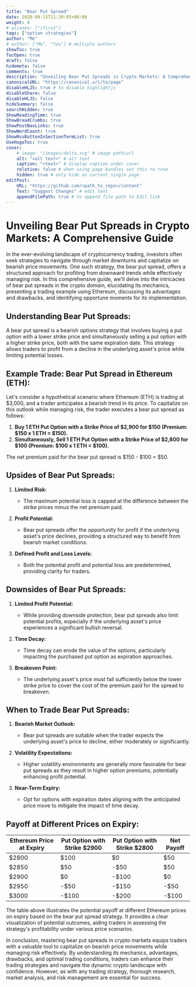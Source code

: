 ```yaml
---
title: "Bear Put Spread"
date: 2020-09-15T11:30:03+00:00
weight: 4
# aliases: ["/first"]
tags: ["option strategies"]
author: "Me"
# author: ["Me", "You"] # multiple authors
showToc: true
TocOpen: true
draft: false
hidemeta: false
comments: true
description: "Unveiling Bear Put Spreads in Crypto Markets: A Comprehensive Guide"
canonicalURL: "https://canonical.url/to/page"
disableHLJS: true # to disable highlightjs
disableShare: false
disableHLJS: false
hideSummary: false
searchHidden: true
ShowReadingTime: true
ShowBreadCrumbs: true
ShowPostNavLinks: true
ShowWordCount: true
ShowRssButtonInSectionTermList: true
UseHugoToc: true
cover:
    # image: "/images/delta.svg" # image path/url
    alt: "<alt text>" # alt text
    caption: "<text>" # display caption under cover
    relative: false # when using page bundles set this to true
    hidden: true # only hide on current single page
editPost:
    URL: "https://github.com/<path_to_repo>/content"
    Text: "Suggest Changes" # edit text
    appendFilePath: true # to append file path to Edit link
---
```


# Unveiling Bear Put Spreads in Crypto Markets: A Comprehensive Guide

In the ever-evolving landscape of cryptocurrency trading, investors often seek strategies to navigate through market downturns and capitalize on bearish price movements. One such strategy, the bear put spread, offers a structured approach for profiting from downward trends while effectively managing risk. In this comprehensive guide, we'll delve into the intricacies of bear put spreads in the crypto domain, elucidating its mechanics, presenting a trading example using Ethereum, discussing its advantages and drawbacks, and identifying opportune moments for its implementation.

## Understanding Bear Put Spreads:

A bear put spread is a bearish options strategy that involves buying a put option with a lower strike price and simultaneously selling a put option with a higher strike price, both with the same expiration date. This strategy allows traders to profit from a decline in the underlying asset's price while limiting potential losses.

## Example Trade: Bear Put Spread in Ethereum (ETH):

Let's consider a hypothetical scenario where Ethereum (ETH) is trading at $3,000, and a trader anticipates a bearish trend in its price. To capitalize on this outlook while managing risk, the trader executes a bear put spread as follows:

1. **Buy 1 ETH Put Option with a Strike Price of $2,900 for $150 (Premium: $150 x 1 ETH = $150).**
2. **Simultaneously, Sell 1 ETH Put Option with a Strike Price of $2,800 for $100 (Premium: $100 x 1 ETH = $100).**

The net premium paid for the bear put spread is $150 - $100 = $50.

## Upsides of Bear Put Spreads:

1. **Limited Risk:**
   - The maximum potential loss is capped at the difference between the strike prices minus the net premium paid.
  
2. **Profit Potential:**
   - Bear put spreads offer the opportunity for profit if the underlying asset's price declines, providing a structured way to benefit from bearish market conditions.
  
3. **Defined Profit and Loss Levels:**
   - Both the potential profit and potential loss are predetermined, providing clarity for traders.

## Downsides of Bear Put Spreads:

1. **Limited Profit Potential:**
   - While providing downside protection, bear put spreads also limit potential profits, especially if the underlying asset's price experiences a significant bullish reversal.
  
2. **Time Decay:**
   - Time decay can erode the value of the options, particularly impacting the purchased put option as expiration approaches.

3. **Breakeven Point:**
   - The underlying asset's price must fall sufficiently below the lower strike price to cover the cost of the premium paid for the spread to breakeven.

## When to Trade Bear Put Spreads:

1. **Bearish Market Outlook:**
   - Bear put spreads are suitable when the trader expects the underlying asset's price to decline, either moderately or significantly.
  
2. **Volatility Expectations:**
   - Higher volatility environments are generally more favorable for bear put spreads as they result in higher option premiums, potentially enhancing profit potential.

3. **Near-Term Expiry:**
   - Opt for options with expiration dates aligning with the anticipated price move to mitigate the impact of time decay.

## Payoff at Different Prices on Expiry:

| Ethereum Price at Expiry | Put Option with Strike $2900 | Put Option with Strike $2800 | Net Payoff |
|--------------------------|-------------------------------|-------------------------------|------------|
| $2800                    | $100                          | $0                            | $50         |
| $2850                    | $50                           | -$50                         | $50         |
| $2900                    | $0                            | -$100                        | $0          |
| $2950                    | -$50                          | -$150                        | -$50       |
| $3000                    | -$100                         | -$200                        | -$100      |

The table above illustrates the potential payoff at different Ethereum prices on expiry based on the bear put spread strategy. It provides a clear visualization of potential outcomes, aiding traders in assessing the strategy's profitability under various price scenarios.

In conclusion, mastering bear put spreads in crypto markets equips traders with a valuable tool to capitalize on bearish price movements while managing risk effectively. By understanding its mechanics, advantages, drawbacks, and optimal trading conditions, traders can enhance their trading strategies and navigate the dynamic crypto landscape with confidence. However, as with any trading strategy, thorough research, market analysis, and risk management are essential for success.
